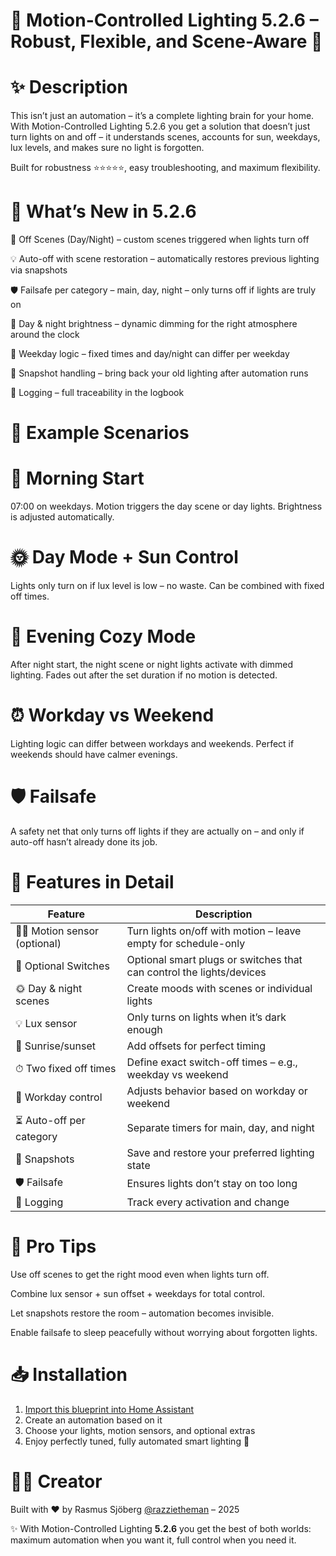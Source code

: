 # 🌟 Motion-Controlled Lighting 5.2.6 – Robust, Flexible, and Scene-Aware 🌟

# ✨ Description

This isn’t just an automation – it’s a complete lighting brain for your home.
With Motion-Controlled Lighting 5.2.6 you get a solution that doesn’t just turn lights on and off – it understands scenes, accounts for sun, weekdays, lux levels, and makes sure no light is forgotten.

Built for robustness ⭐⭐⭐⭐⭐, easy troubleshooting, and maximum flexibility.

# 🚀 What’s New in 5.2.6

🎨 Off Scenes (Day/Night) – custom scenes triggered when lights turn off

💡 Auto-off with scene restoration – automatically restores previous lighting via snapshots

🛡️ Failsafe per category – main, day, night – only turns off if lights are truly on

🌙 Day & night brightness – dynamic dimming for the right atmosphere around the clock

📅 Weekday logic – fixed times and day/night can differ per weekday

📸 Snapshot handling – bring back your old lighting after automation runs

📝 Logging – full traceability in the logbook

# 🌅 Example Scenarios

# 🌄 Morning Start

07:00 on weekdays. Motion triggers the day scene or day lights.
Brightness is adjusted automatically.

# 🌞 Day Mode + Sun Control

Lights only turn on if lux level is low – no waste.
Can be combined with fixed off times.

# 🌙 Evening Cozy Mode

After night start, the night scene or night lights activate with dimmed lighting.
Fades out after the set duration if no motion is detected.

# ⏰ Workday vs Weekend

Lighting logic can differ between workdays and weekends.
Perfect if weekends should have calmer evenings.

# 🛡️ Failsafe

A safety net that only turns off lights if they are actually on –
and only if auto-off hasn’t already done its job.

# 🔧 Features in Detail

| Feature | Description |
|---------|-------------|
| 🚶‍♂️ Motion sensor (optional) | Turn lights on/off with motion – leave empty for schedule-only |
| 🔘 Optional Switches | Optional smart plugs or switches that can control the lights/devices |
| 🌞 Day & night scenes | Create moods with scenes or individual lights |
| 💡 Lux sensor | Only turns on lights when it’s dark enough |
| 🌅 Sunrise/sunset | Add offsets for perfect timing |
| ⏱ Two fixed off times | Define exact switch-off times – e.g., weekday vs weekend |
| 📅 Workday control | Adjusts behavior based on workday or weekend |
| ⏳ Auto-off per category | Separate timers for main, day, and night |
| 📸 Snapshots | Save and restore your preferred lighting state |
| 🛡️ Failsafe | Ensures lights don’t stay on too long |
| 📝 Logging | Track every activation and change |


# 🌈 Pro Tips

Use off scenes to get the right mood even when lights turn off.

Combine lux sensor + sun offset + weekdays for total control.

Let snapshots restore the room – automation becomes invisible.

Enable failsafe to sleep peacefully without worrying about forgotten lights.

# 📥 Installation

1. [Import this blueprint into Home Assistant](https://my.home-assistant.io/redirect/blueprint_import/?blueprint_url=https://github.com/razzietheman/Advanced-Motion-Activated-Light-Blueprint/blob/main/Smarter_Lighting.yaml)
2. Create an automation based on it  
3. Choose your lights, motion sensors, and optional extras  
4. Enjoy perfectly tuned, fully automated smart lighting 🎉

# 👨‍💻 Creator

Built with ❤️ by Rasmus Sjöberg [@razzietheman](https://github.com/razzietheman)
 – 2025

✨ With Motion-Controlled Lighting **5.2.6** you get the best of both worlds:
maximum automation when you want it, full control when you need it.